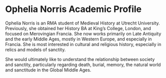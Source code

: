 # Ophelia Norris Academic Profile

Ophelia Norris is an RMA student of Medieval History at Utrecht University. Previously, she obtained her History BA at King’s College, London, and focused on Merovingian Francia. She now works primarily on Late Antiquity and the early Middle Ages, mostly in Western Europe, and especially in Francia. She is most interested in cultural and religious history, especially in relics and models of sanctity. 

She would ultimately like to understand the relationship between society and sanctity, particularly regarding death, burial, memory, the natural world and sanctitude in the Global Middle Ages.
